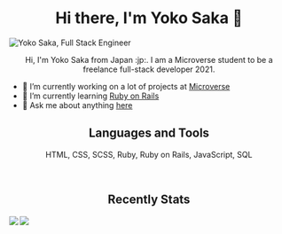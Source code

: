 <h1 align="center"> Hi there, I'm Yoko Saka 👋</h1>
<img src="https://github.com/yocosaka/yocosaka/blob/master/header.jpg" alt="Yoko Saka, Full Stack Engineer">
<p align="center">
  Hi, I'm Yoko Saka from Japan :jp:.
  I am a Microverse student to be a freelance full-stack developer 2021.
</p>


- 🔭 I’m currently working on a lot of projects at [Microverse](https://www.microverse.org/)
- 🌱 I’m currently learning [Ruby on Rails](https://github.com/yocosaka?tab=repositories)
- 💬 Ask me about anything [here](https://github.com/issues)


<h2 align="center">Languages and Tools</h2>
<p align="center">HTML, CSS, SCSS, Ruby, Ruby on Rails, JavaScript, SQL</p>
<br>
<h2 align="center">Recently Stats</h2>
<img src="https://github-readme-stats.vercel.app/api?username=yocosaka&count_private=true&show_icons=true&theme=tokyonight" align="left">
<img src="https://github-readme-stats.vercel.app/api/top-langs/?username=yocosaka&compact=true">
